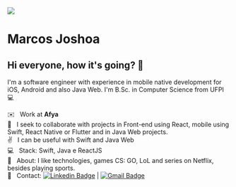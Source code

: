 <img width="auto" src="https://github.com/Joshoa.png">


# Marcos Joshoa

## Hi everyone, how it's going? 🤙
I'm a software engineer with experience in mobile native development for iOS, Android and also Java Web.
I'm B.Sc. in Computer Science from UFPI :computer:

 :envelope:  &nbsp; Work at **Afya**
 <br/> :muscle: &nbsp; I seek to collaborate with projects in Front-end using React, mobile using Swift, React Native or Flutter and in Java Web projects.
 <br/> :v: &nbsp; I can be useful with Swift and Java Web
 <br/> :computer: &nbsp; Stack: Swift, Java e ReactJS
 <br/> 💬  &nbsp; About: I like technologies, games CS: GO, LoL and series on Netflix, besides playing sports.
 <br/> :email: &nbsp; Contact: [![Linkedin Badge](https://img.shields.io/badge/-MarcosJoshoa-blue?style=flat-square&logo=Linkedin&logoColor=white&link=https://https://www.linkedin.com/in/mrmjop/)](https://www.linkedin.com/in/mrmjop/) 
| 
[![Gmail Badge](https://img.shields.io/badge/-joshoa986@gmail.com-c14438?style=flat-square&logo=Gmail&logoColor=white&link=mailto:joshoa689@gmail.com)](mailto:joshoa689@gmail.com)
